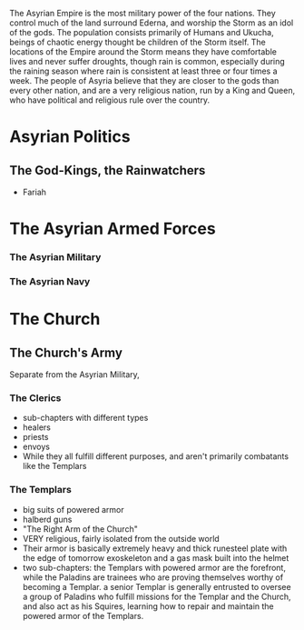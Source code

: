 The Asyrian Empire is the most military power of the four nations. They control much of the land surround Ederna, and worship the Storm as an idol of the gods. The population consists primarily of Humans and Ukucha, beings of chaotic energy thought be children of the Storm itself. The locations of the Empire around the Storm means they have comfortable lives and never suffer droughts, though rain is common, especially during the raining season where rain is consistent at least three or four times a week. The people of Asyria believe that they are closer to the gods than every other nation, and are a very religious nation, run by a King and Queen, who have political and religious rule over the country.

# Asyrian Politics

## The God-Kings, the Rainwatchers

- Fariah 

# The Asyrian Armed Forces

### The Asyrian Military

### The Asyrian Navy

# The Church

## The Church's Army

Separate from the Asyrian Military, 

### The Clerics

- sub-chapters with different types
- healers
- priests
- envoys
- While they all fulfill different purposes, and aren't primarily combatants like the Templars 

### The Templars

- big suits of powered armor
- halberd guns
- "The Right Arm of the Church"
- VERY religious, fairly isolated from the outside world
- Their armor is basically extremely heavy and thick runesteel plate with the edge of tomorrow exoskeleton and a gas mask built into the helmet
- two sub-chapters: the Templars with powered armor are the forefront, while the Paladins are trainees who are proving themselves worthy of becoming a Templar. a senior Templar is generally entrusted to oversee a group of Paladins who fulfill missions for the Templar and the Church, and also act as his Squires, learning how to repair and maintain the powered armor of the Templars.